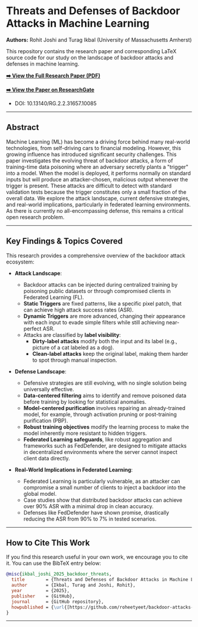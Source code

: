 # Threats and Defenses of Backdoor Attacks in Machine Learning

**Authors:** Rohit Joshi and Turag Ikbal (University of Massachusetts Amherst)

This repository contains the research paper and corresponding LaTeX source code for our study on the landscape of backdoor attacks and defenses in machine learning.

**[➡️ View the Full Research Paper (PDF)](https://drive.google.com/file/d/1Kg4EjXJtlodbsPLTIkcdTLqTY3EsOfGj/view?usp=drive_link)**

**[➡️ View the Paper on ResearchGate](https://www.researchgate.net/publication/393019183_Threats_and_Defenses_of_Backdoor_Attacks_in_Machine_Learning)**

- DOI: 10.13140/RG.2.2.31657.10085

---

## Abstract

Machine Learning (ML) has become a driving force behind many real-world technologies, from self-driving cars to financial modeling. However, this growing influence has introduced significant security challenges. This paper investigates the evolving threat of backdoor attacks, a form of training-time data poisoning where an adversary secretly plants a "trigger" into a model. When the model is deployed, it performs normally on standard inputs but will produce an attacker-chosen, malicious output whenever the trigger is present. These attacks are difficult to detect with standard validation tests because the trigger constitutes only a small fraction of the overall data. We explore the attack landscape, current defensive strategies, and real-world implications, particularly in federated learning environments. As there is currently no all-encompassing defense, this remains a critical open research problem.

---

## Key Findings & Topics Covered

This research provides a comprehensive overview of the backdoor attack ecosystem:

* **Attack Landscape**:
    * Backdoor attacks can be injected during centralized training by poisoning public datasets or through compromised clients in Federated Learning (FL).
    * **Static Triggers** are fixed patterns, like a specific pixel patch, that can achieve high attack success rates (ASR).
    * **Dynamic Triggers** are more advanced, changing their appearance with each input to evade simple filters while still achieving near-perfect ASR.
    * Attacks are classified by **label visibility**:
        * **Dirty-label attacks** modify both the input and its label (e.g., picture of a cat labeled as a dog).
        * **Clean-label attacks** keep the original label, making them harder to spot through manual inspection.

* **Defense Landscape**:
    * Defensive strategies are still evolving, with no single solution being universally effective.
    * **Data-centered filtering** aims to identify and remove poisoned data before training by looking for statistical anomalies.
    * **Model-centered purification** involves repairing an already-trained model, for example, through activation pruning or post-training purification (PBP).
    * **Robust training objectives** modify the learning process to make the model inherently more resistant to hidden triggers.
    * **Federated Learning safeguards**, like robust aggregation and frameworks such as FedDefender, are designed to mitigate attacks in decentralized environments where the server cannot inspect client data directly.

* **Real-World Implications in Federated Learning**:
    * Federated Learning is particularly vulnerable, as an attacker can compromise a small number of clients to inject a backdoor into the global model.
    * Case studies show that distributed backdoor attacks can achieve over 90% ASR with a minimal drop in clean accuracy.
    * Defenses like FedDefender have shown promise, drastically reducing the ASR from 90% to 7% in tested scenarios.

---

## How to Cite This Work

If you find this research useful in your own work, we encourage you to cite it. You can use the BibTeX entry below:

```bibtex
@misc{ikbal_joshi_2025_backdoor_threats,
  title        = {Threats and Defenses of Backdoor Attacks in Machine Learning},
  author       = {Ikbal, Turag and Joshi, Rohit},
  year         = {2025},
  publisher    = {GitHub},
  journal      = {GitHub repository},
  howpublished = {\url{[https://github.com/roheetyeet/backdoor-attacks-defenses-survey](https://github.com/roheetyeet/backdoor-attacks-defenses-survey)}}
}
```

---
